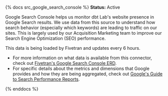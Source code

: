 {% docs src_google_search_console %}
**Status:** Active

Google Search Console helps us monitor dbt Lab's website presence in Google Search results. We use data from this source to understand how search behavior (especially which keywords) are leading to traffic on our sites. This is largely used by our Acquisition Marketing team to improve our Search Engine Optimization (SEO) performance.

This data is being loaded by Fivetran and updates every 6 hours.
* For more information on what data is available from this connector, check out [Fivetran's Google Search Console ERD](https://docs.google.com/presentation/d/1ouLPX0hGxCpmqfM1scg3NSkM9KFon6QFr5yChNwI_fs/edit#slide=id.g244d368397_0_1).
* For specific details about the metrics and dimensions that Google provides and how they are being aggregated, check out [Google's Guide to Search Performance Reports](https://support.google.com/webmasters/answer/7576553).

{% enddocs %}
